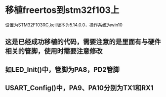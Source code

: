 # 移植freertos到stm32f103上
 设置为STM32F103RC,keil版本为5.14.0.0，操作系统为win10
## 这是已经成功移植的代码，需要注意的是里面有与硬件相关的管脚，使用时需要注意修改
## 如LED_Init()中，管脚为PA8，PD2管脚
## USART_Config()中，PA9、PA10分别为TX1和RX1
